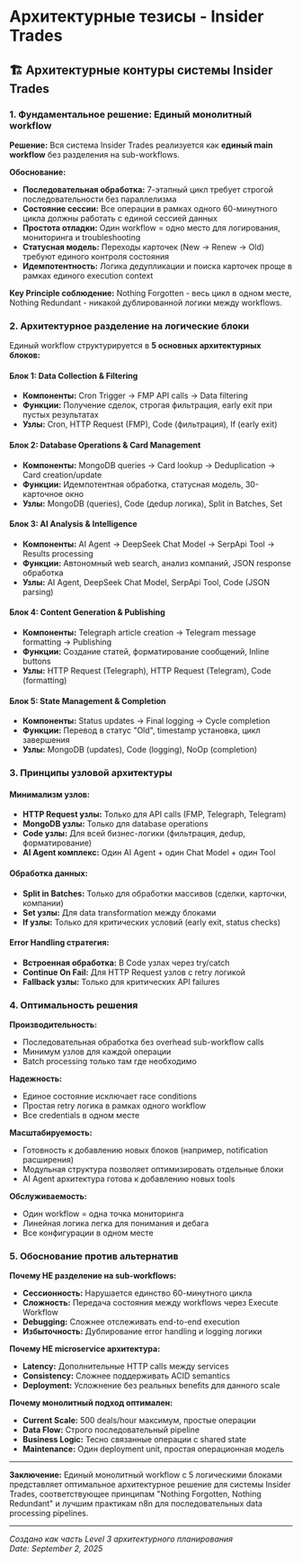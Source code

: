 # Архитектурные тезисы - Insider Trades

## 🏗️ Архитектурные контуры системы Insider Trades

### 1. Фундаментальное решение: Единый монолитный workflow

**Решение:** Вся система Insider Trades реализуется как **единый main workflow** без разделения на sub-workflows.

**Обоснование:**
- **Последовательная обработка:** 7-этапный цикл требует строгой последовательности без параллелизма
- **Состояние сессии:** Все операции в рамках одного 60-минутного цикла должны работать с единой сессией данных
- **Простота отладки:** Один workflow = одно место для логирования, мониторинга и troubleshooting
- **Статусная модель:** Переходы карточек (New → Renew → Old) требуют единого контроля состояния
- **Идемпотентность:** Логика дедупликации и поиска карточек проще в рамках единого execution context

**Key Principle соблюдение:** Nothing Forgotten - весь цикл в одном месте, Nothing Redundant - никакой дублированной логики между workflows.

### 2. Архитектурное разделение на логические блоки

Единый workflow структурируется в **5 основных архитектурных блоков:**

#### **Блок 1: Data Collection & Filtering**
- **Компоненты:** Cron Trigger → FMP API calls → Data filtering
- **Функции:** Получение сделок, строгая фильтрация, early exit при пустых результатах
- **Узлы:** Cron, HTTP Request (FMP), Code (фильтрация), If (early exit)

#### **Блок 2: Database Operations & Card Management** 
- **Компоненты:** MongoDB queries → Card lookup → Deduplication → Card creation/update
- **Функции:** Идемпотентная обработка, статусная модель, 30-карточное окно
- **Узлы:** MongoDB (queries), Code (деdup логика), Split in Batches, Set

#### **Блок 3: AI Analysis & Intelligence**
- **Компоненты:** AI Agent → DeepSeek Chat Model → SerpApi Tool → Results processing
- **Функции:** Автономный web search, анализ компаний, JSON response обработка
- **Узлы:** AI Agent, DeepSeek Chat Model, SerpApi Tool, Code (JSON parsing)

#### **Блок 4: Content Generation & Publishing**
- **Компоненты:** Telegraph article creation → Telegram message formatting → Publishing
- **Функции:** Создание статей, форматирование сообщений, Inline buttons
- **Узлы:** HTTP Request (Telegraph), HTTP Request (Telegram), Code (formatting)

#### **Блок 5: State Management & Completion**
- **Компоненты:** Status updates → Final logging → Cycle completion
- **Функции:** Перевод в статус "Old", timestamp установка, цикл завершения
- **Узлы:** MongoDB (updates), Code (logging), NoOp (completion)

### 3. Принципы узловой архитектуры

#### **Минимализм узлов:**
- **HTTP Request узлы:** Только для API calls (FMP, Telegraph, Telegram)
- **MongoDB узлы:** Только для database operations
- **Code узлы:** Для всей бизнес-логики (фильтрация, деdup, форматирование)
- **AI Agent комплекс:** Один AI Agent + один Chat Model + один Tool

#### **Обработка данных:**
- **Split in Batches:** Только для обработки массивов (сделки, карточки, компании)
- **Set узлы:** Для data transformation между блоками
- **If узлы:** Только для критических условий (early exit, status checks)

#### **Error Handling стратегия:**
- **Встроенная обработка:** В Code узлах через try/catch
- **Continue On Fail:** Для HTTP Request узлов с retry логикой
- **Fallback узлы:** Только для критических API failures

### 4. Оптимальность решения

**Производительность:**
- Последовательная обработка без overhead sub-workflow calls
- Минимум узлов для каждой операции
- Batch processing только там где необходимо

**Надежность:**
- Единое состояние исключает race conditions
- Простая retry логика в рамках одного workflow
- Все credentials в одном месте

**Масштабируемость:**
- Готовность к добавлению новых блоков (например, notification расширения)
- Модульная структура позволяет оптимизировать отдельные блоки
- AI Agent архитектура готова к добавлению новых tools

**Обслуживаемость:**
- Один workflow = одна точка мониторинга
- Линейная логика легка для понимания и дебага
- Все конфигурации в одном месте

### 5. Обоснование против альтернатив

**Почему НЕ разделение на sub-workflows:**
- **Сессионность:** Нарушается единство 60-минутного цикла
- **Сложность:** Передача состояния между workflows через Execute Workflow
- **Debugging:** Сложнее отслеживать end-to-end execution
- **Избыточность:** Дублирование error handling и logging логики

**Почему НЕ microservice архитектура:**
- **Latency:** Дополнительные HTTP calls между services
- **Consistency:** Сложнее поддерживать ACID semantics
- **Deployment:** Усложнение без реальных benefits для данного scale

**Почему монолитный подход оптимален:**
- **Current Scale:** 500 deals/hour максимум, простые операции
- **Data Flow:** Строго последовательный pipeline
- **Business Logic:** Тесно связанные операции с shared state
- **Maintenance:** Один deployment unit, простая операционная модель

---

**Заключение:** Единый монолитный workflow с 5 логическими блоками представляет оптимальное архитектурное решение для системы Insider Trades, соответствующее принципам "Nothing Forgotten, Nothing Redundant" и лучшим практикам n8n для последовательных data processing pipelines.

---

*Создано как часть Level 3 архитектурного планирования*  
*Date: September 2, 2025*
